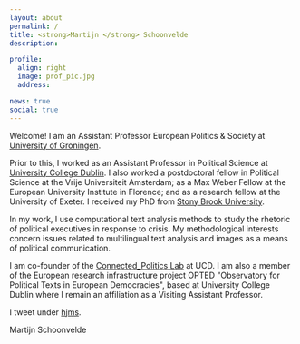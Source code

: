 ```yaml
---
layout: about
permalink: /
title: <strong>Martijn </strong> Schoonvelde
description:

profile:
  align: right
  image: prof_pic.jpg
  address: 

news: true
social: true
---
```


Welcome! I am an Assistant Professor European Politics & Society at [University of Groningen](https://www.rug.nl/let/onze-faculteit/organisatie/vakgebieden/europese-talen-en-culturen/chair-group-politics-and-society?lang=en).

Prior to this, I worked as an Assistant Professor in Political Science at [University College Dublin](https://www.ucd.ie/spire/). I also worked a postdoctoral fellow in Political Science at the Vrije Universiteit Amsterdam; as a Max Weber Fellow at the European University Institute in Florence; and as a research fellow at the University of Exeter. I received my PhD from [Stony Brook University](http://stonybrook.edu/polsci).  

In my work, I use computational text analysis methods to study the rhetoric of political executives in response to crisis. My methodological interests concern issues related to multilingual text analysis and images as a means of political communication. 
 
I am co-founder of the [Connected_Politics Lab](https://www.ucd.ie/connected_politics/) at UCD. I am also a member of the European research infrastructure project OPTED "Observatory for Political Texts in European Democracies", based at University College Dublin where I remain an affiliation as a Visiting Assistant Professor. 
 
I tweet under [hjms](http://www.twitter.com/hjms).

Martijn Schoonvelde
